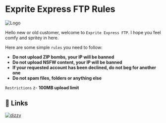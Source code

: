 
# Exprite Express FTP Rules


![Logo](https://cdn.discordapp.com/attachments/828347070884085790/1069691390692429865/logo.png)

Hello new or old customer, welcome to `Exprite Express FTP`. I hope you feel comfy and spritey in here.

Here are some simple `rules` you need to follow:

- **Do not upload ZIP bombs, your IP will be banned**
- **Do not upload NSFW content, your IP will be banned**
- **If your requested account has been declined, do not beg for another one**
- **Do not spam files, folders or anything else**

`Restrictions`
z- **100MB upload limit**
## 🔗 Links
[![dizzy](https://img.shields.io/badge/my_portfolio-000?style=for-the-badge&logo=ko-fi&logoColor=white)](https://katherineoelsner.com/)


